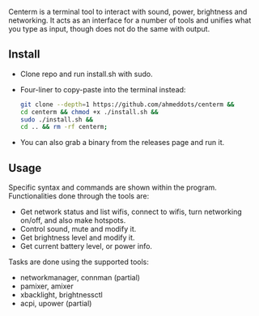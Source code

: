 Centerm is a terminal tool to interact with sound, power, brightness and networking. It acts as an interface for a number of tools and unifies what you type as input, though does not do the same with output.

## Install

- Clone repo and run install.sh with sudo.

- Four-liner to copy-paste into the terminal instead:

  ```sh
  git clone --depth=1 https://github.com/ahmeddots/centerm &&
  cd centerm && chmod +x ./install.sh &&
  sudo ./install.sh &&
  cd .. && rm -rf centerm;
  ```

- You can also grab a binary from the releases page and run it.

## Usage

Specific syntax and commands are shown within the program. Functionalities done through the tools are:

- Get network status and list wifis, connect to wifis, turn networking on/off, and also make hotspots.
- Control sound, mute and modify it.
- Get brightness level and modify it.
- Get current battery level, or power info.

Tasks are done using the supported tools:

- networkmanager, connman (partial)
- pamixer, amixer
- xbacklight, brightnessctl
- acpi, upower (partial)
